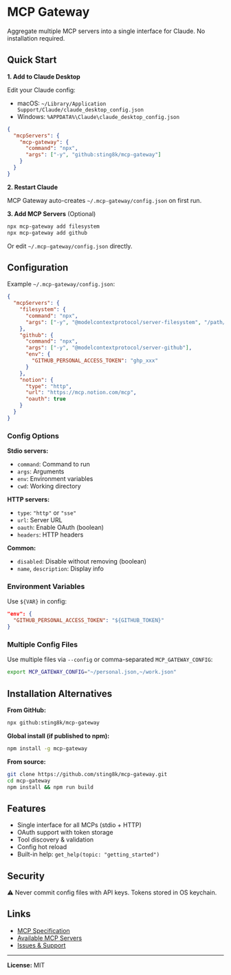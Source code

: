 # MCP Gateway

Aggregate multiple MCP servers into a single interface for Claude. No installation required.

## Quick Start

**1. Add to Claude Desktop**

Edit your Claude config:
- macOS: `~/Library/Application Support/Claude/claude_desktop_config.json`
- Windows: `%APPDATA%\Claude\claude_desktop_config.json`

```json
{
  "mcpServers": {
    "mcp-gateway": {
      "command": "npx",
      "args": ["-y", "github:sting8k/mcp-gateway"]
    }
  }
}
```

**2. Restart Claude**

MCP Gateway auto-creates `~/.mcp-gateway/config.json` on first run.

**3. Add MCP Servers** (Optional)

```bash
npx mcp-gateway add filesystem
npx mcp-gateway add github
```

Or edit `~/.mcp-gateway/config.json` directly.

## Configuration

Example `~/.mcp-gateway/config.json`:

```json
{
  "mcpServers": {
    "filesystem": {
      "command": "npx",
      "args": ["-y", "@modelcontextprotocol/server-filesystem", "/path/to/dir"]
    },
    "github": {
      "command": "npx",
      "args": ["-y", "@modelcontextprotocol/server-github"],
      "env": {
        "GITHUB_PERSONAL_ACCESS_TOKEN": "ghp_xxx"
      }
    },
    "notion": {
      "type": "http",
      "url": "https://mcp.notion.com/mcp",
      "oauth": true
    }
  }
}
```

### Config Options

**Stdio servers:**
- `command`: Command to run
- `args`: Arguments
- `env`: Environment variables
- `cwd`: Working directory

**HTTP servers:**
- `type`: `"http"` or `"sse"`
- `url`: Server URL
- `oauth`: Enable OAuth (boolean)
- `headers`: HTTP headers

**Common:**
- `disabled`: Disable without removing (boolean)
- `name`, `description`: Display info

### Environment Variables

Use `${VAR}` in config:
```json
"env": {
  "GITHUB_PERSONAL_ACCESS_TOKEN": "${GITHUB_TOKEN}"
}
```

### Multiple Config Files

Use multiple files via `--config` or comma-separated `MCP_GATEWAY_CONFIG`:

```bash
export MCP_GATEWAY_CONFIG="~/personal.json,~/work.json"
```

## Installation Alternatives

**From GitHub:**
```bash
npx github:sting8k/mcp-gateway
```

**Global install (if published to npm):**
```bash
npm install -g mcp-gateway
```

**From source:**
```bash
git clone https://github.com/sting8k/mcp-gateway.git
cd mcp-gateway
npm install && npm run build
```

## Features

- Single interface for all MCPs (stdio + HTTP)
- OAuth support with token storage
- Tool discovery & validation
- Config hot reload
- Built-in help: `get_help(topic: "getting_started")`

## Security

⚠️ Never commit config files with API keys. Tokens stored in OS keychain.

## Links

- [MCP Specification](https://modelcontextprotocol.io)
- [Available MCP Servers](https://github.com/modelcontextprotocol/servers)
- [Issues & Support](https://github.com/sting8k/mcp-gateway/issues)

---

**License:** MIT
